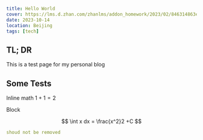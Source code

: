 ```yaml
title: Hello World
cover: https://lms.d.zhan.com/zhanlms/addon_homework/2023/02/846314863eaf7ae27fe2/kvblurred.png
date: 2023-10-14
location: Beijing
tags: [tech]
```

## TL; DR

This is a test page for my personal blog

## Some Tests

Inline math $1+1=2$

Block

$$
\int x dx = \frac{x^2}2 +C
$$

```yaml
shoud not be removed
```
